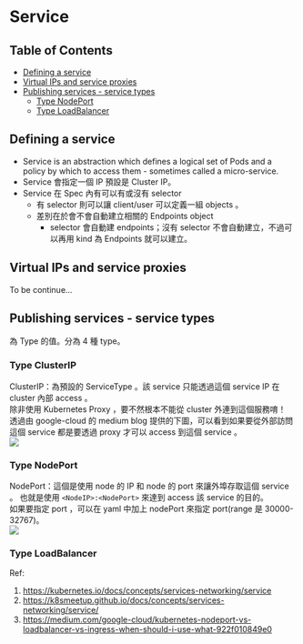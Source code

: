 # Service

## Table of Contents
- [Defining a service](#defining-a-servise)
- [Virtual IPs and service proxies](#virtual-ips-and-service-proxies)
- [Publishing services - service types](#publishing-services---service-types)
    - [Type NodePort](#type-nodeport)
    - [Type LoadBalancer](#type-loadbalancer)

## Defining a service
- Service is an abstraction which defines a logical set of Pods and a policy by which to access them - sometimes called a micro-service. 
- Service 會指定一個 IP 預設是 Cluster IP。
- Service 在 Spec 內有可以有或沒有 selector
    - 有 selector 則可以讓 client/user 可以定義一組 objects 。
    - 差別在於會不會自動建立相關的 Endpoints object
        - selector 會自動建 endpoints；沒有 selector 不會自動建立，不過可以再用 kind 為 Endpoints 就可以建立。


## Virtual IPs and service proxies
To be continue...  

## Publishing services - service types
為 Type 的值。分為 4 種 type。

### Type ClusterIP
ClusterIP：為預設的 ServiceType 。該 service 只能透過這個 service IP 在 cluster 內部 access 。  
除非使用 Kubernetes Proxy ，要不然根本不能從 cluster 外連到這個服務唷！  
透過由 google-cloud 的 medium blog 提供的下圖，可以看到如果要從外部訪問這個 service 都是要透過 proxy 才可以 access 到這個 service 。  
![](https://cdn-images-1.medium.com/max/800/1*I4j4xaaxsuchdvO66V3lAg.png)

### Type NodePort
NodePort：這個是使用 node 的 IP 和 node 的 port 來讓外埠存取這個 service 。 也就是使用 `<NodeIP>:<NodePort>` 來達到 access 該 service 的目的。  
如果要指定 port ，可以在 yaml 中加上 nodePort 來指定 port(range 是 30000-32767)。  
![](https://cdn-images-1.medium.com/max/800/1*CdyUtG-8CfGu2oFC5s0KwA.png)  

### Type LoadBalancer


Ref:  
1. https://kubernetes.io/docs/concepts/services-networking/service  
2. https://k8smeetup.github.io/docs/concepts/services-networking/service/  
3. https://medium.com/google-cloud/kubernetes-nodeport-vs-loadbalancer-vs-ingress-when-should-i-use-what-922f010849e0  
